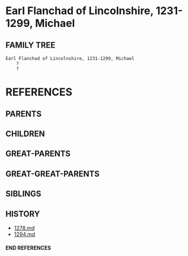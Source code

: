 # Earl Flanchad of Lincolnshire, 1231-1299, Michael

## FAMILY TREE
```
Earl Flanchad of Lincolnshire, 1231-1299, Michael
    ?
    ?
```


# REFERENCES

## PARENTS 

## CHILDREN 

## GREAT-PARENTS 

## GREAT-GREAT-PARENTS 
## SIBLINGS

 
## HISTORY
* [1278.md](../h/1278.md)
* [1294.md](../h/1294.md)

#### END REFERENCES
